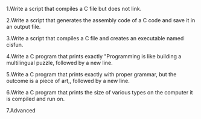 1.Write a script that compiles a C file but does not link.

2.Write a script that generates the assembly code of a C code and save it in an output file.

3.Write a script that compiles a C file and creates an executable named cisfun.

4.Write a C program that prints exactly "Programming is like building a multilingual puzzle, followed by a new line.

5.Write a C program that prints exactly with proper grammar, but the outcome is a piece of art,, followed by a new line.

6.Write a C program that prints the size of various types on the computer it is compiled and run on.

7.Advanced

